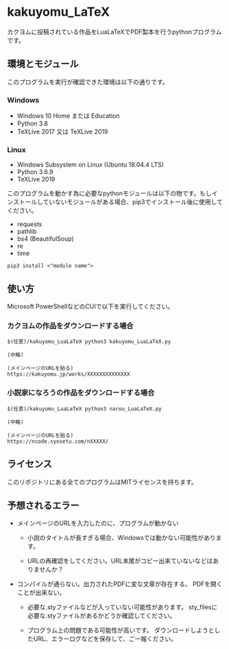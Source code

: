 # kakuyomu_LaTeX
カクヨムに投稿されている作品をLuaLaTeXでPDF製本を行うpythonプログラムです。

## 環境とモジュール

このプログラムを実行が確認できた環境は以下の通りです。

### Windows
- Windows 10 Home または Education
- Python 3.8
- TeXLive 2017 又は TeXLive 2019

### Linux
- Windows Subsystem on Linux (Ubuntu 18.04.4 LTS)
- Python 3.6.9
- TeXLive 2019

このプログラムを動かす為に必要なpythonモジュールは以下の物です。もしインストールしていないモジュールがある場合、pip3でインストール後に使用してください。

- requests
- pathlib
- bs4 (BeautifulSoup)
- re
- time

```
pip3 install <"module name">
```

## 使い方
Microsoft PowerShellなどのCUIで以下を実行してください。
### カクヨムの作品をダウンロードする場合
```
$(任意)/kakuyomu_LuaLaTeX python3 kakuyomu_LuaLaTeX.py

(中略)

(メインページのURLを貼る)
https://kakuyomu.jp/works/XXXXXXXXXXXXXX
```

### 小説家になろうの作品をダウンロードする場合
```
$(任意)/kakuyomu_LuaLaTeX python3 narou_LuaLaTeX.py

(中略)

(メインページのURLを貼る)
https://ncode.syosetu.com/nXXXXX/
```

## ライセンス
このリポジトリにある全てのプログラムはMITライセンスを持ちます。

## 予想されるエラー



- メインページのURLを入力したのに、プログラムが動かない
    - 小説のタイトルが長すぎる場合、Windowsでは動かない可能性があります。

    - URLの再確認をしてください。URL末尾がコピー出来ていないなどはありませんか？

- コンパイルが通らない。出力されたPDFに変な文章が存在する。 PDFを開くことが出来ない。
    - 必要な.styファイルなどが入っていない可能性があります。
        sty_filesに必要な.styファイルがあるかどうか確認してください。

    - プログラム上の問題である可能性が高いです。
        ダウンロードしようとしたURL、エラーログなどを保存して、ご一報ください。